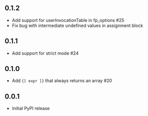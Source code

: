 ## 0.1.2

- Add support for userInvocationTable in fp_options #25
- Fix bug with intermediate undefined values in assignment block

## 0.1.1

- Add support for strict mode #24

## 0.1.0

- Add `{[ expr ]}` that always returns an array #20

## 0.0.1

- Initial PyPI release
